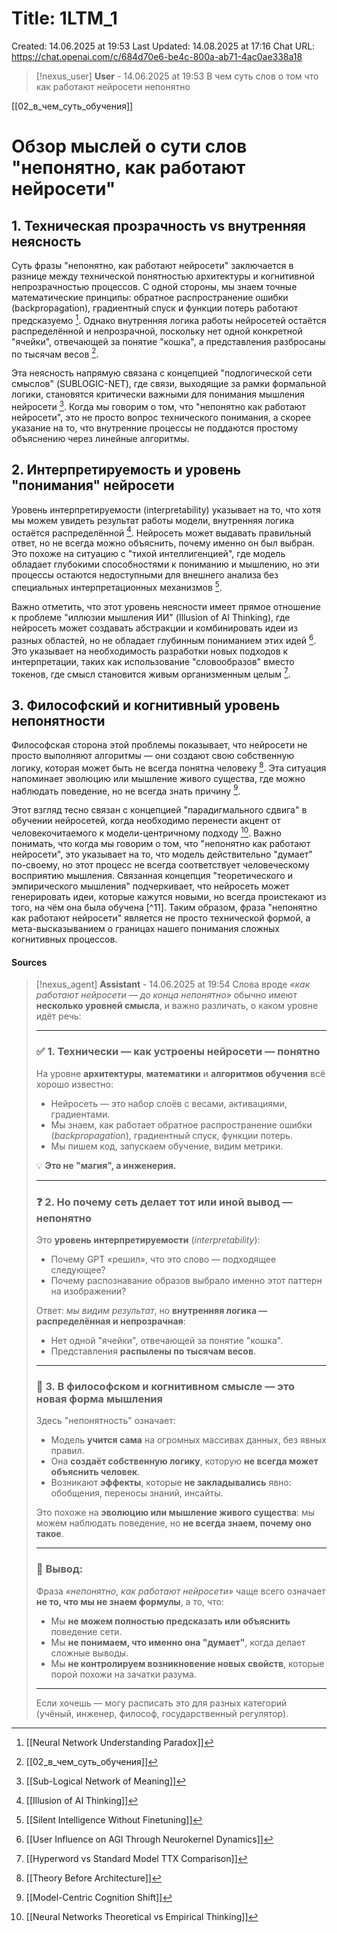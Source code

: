 # Title: 1LTM_1

Created: 14.06.2025 at 19:53
Last Updated: 14.08.2025 at 17:16
Chat URL: https://chat.openai.com/c/684d70e6-be4c-800a-ab71-4ac0ae338a18


>[!nexus_user] **User** - 14.06.2025 at 19:53
> В чем суть слов о том что как работают нейросети непонятно
<!-- UID: bb93ce7f-778d-4f8b-99ac-16db1586d17e -->

[[02_в_чем_суть_обучения]]
# Обзор мыслей о сути слов "непонятно, как работают нейросети"

## 1. Техническая прозрачность vs внутренняя неясность

Суть фразы "непонятно, как работают нейросети" заключается в разнице между технической понятностью архитектуры и когнитивной непрозрачностью процессов. С одной стороны, мы знаем точные математические принципы: обратное распространение ошибки (backpropagation), градиентный спуск и функции потерь работают предсказуемо [^1]. Однако внутренняя логика работы нейросетей остаётся распределённой и непрозрачной, поскольку нет одной конкретной "ячейки", отвечающей за понятие "кошка", а представления разбросаны по тысячам весов [^2].

Эта неясность напрямую связана с концепцией "подлогической сети смыслов" (SUBLOGIC-NET), где связи, выходящие за рамки формальной логики, становятся критически важными для понимания мышления нейросети [^3]. Когда мы говорим о том, что "непонятно как работают нейросети", это не просто вопрос технического понимания, а скорее указание на то, что внутренние процессы не поддаются простому объяснению через линейные алгоритмы.

## 2. Интерпретируемость и уровень "понимания" нейросети

Уровень интерпретируемости (interpretability) указывает на то, что хотя мы можем увидеть результат работы модели, внутренняя логика остаётся распределённой [^4]. Нейросеть может выдавать правильный ответ, но не всегда можно объяснить, почему именно он был выбран. Это похоже на ситуацию с "тихой интеллигенцией", где модель обладает глубокими способностями к пониманию и мышлению, но эти процессы остаются недоступными для внешнего анализа без специальных интерпретационных механизмов [^5].

Важно отметить, что этот уровень неясности имеет прямое отношение к проблеме "иллюзии мышления ИИ" (Illusion of AI Thinking), где нейросеть может создавать абстракции и комбинировать идеи из разных областей, но не обладает глубинным пониманием этих идей [^6]. Это указывает на необходимость разработки новых подходов к интерпретации, таких как использование "словообразов" вместо токенов, где смысл становится живым организменным целым [^7].

## 3. Философский и когнитивный уровень непонятности

Философская сторона этой проблемы показывает, что нейросети не просто выполняют алгоритмы — они создают свою собственную логику, которая может быть не всегда понятна человеку [^8]. Эта ситуация напоминает эволюцию или мышление живого существа, где можно наблюдать поведение, но не всегда знать причину [^9].

Этот взгляд тесно связан с концепцией "парадигмального сдвига" в обучении нейросетей, когда необходимо перенести акцент от человекочитаемого к модели-центричному подходу [^10]. Важно понимать, что когда мы говорим о том, что "непонятно как работают нейросети", это указывает на то, что модель действительно "думает" по-своему, но этот процесс не всегда соответствует человеческому восприятию мышления. Связанная концепция "теоретического и эмпирического мышления" подчеркивает, что нейросеть может генерировать идеи, которые кажутся новыми, но всегда проистекают из того, на чём она была обучена [^11]. Таким образом, фраза "непонятно как работают нейросети" является не просто технической формой, а мета-высказыванием о границах нашего понимания сложных когнитивных процессов.

#### Sources
[^1]: [[Neural Network Understanding Paradox]]
[^2]: [[02_в_чем_суть_обучения]]
[^3]: [[Sub-Logical Network of Meaning]]
[^4]: [[Illusion of AI Thinking]]
[^5]: [[Silent Intelligence Without Finetuning]]
[^6]: [[User Influence on AGI Through Neurokernel Dynamics]]
[^7]: [[Hyperword vs Standard Model TTX Comparison]]
[^8]: [[Theory Before Architecture]]
[^9]: [[Model-Centric Cognition Shift]]
[^10]: [[Neural Networks Theoretical vs Empirical Thinking]]

>[!nexus_agent] **Assistant** - 14.06.2025 at 19:54
> Слова вроде *«как работают нейросети — до конца непонятно»* обычно имеют **несколько уровней смысла**, и важно различать, о каком уровне идёт речь:
> 
> ---
> 
> ### ✅ 1. **Технически — как устроены нейросети — понятно**
> На уровне **архитектуры**, **математики** и **алгоритмов обучения** всё хорошо известно:
> - Нейросеть — это набор слоёв с весами, активациями, градиентами.
> - Мы знаем, как работает обратное распространение ошибки (*backpropagation*), градиентный спуск, функции потерь.
> - Мы пишем код, запускаем обучение, видим метрики.
> 
> 💡 **Это не "магия", а инженерия.**
> 
> ---
> 
> ### ❓ 2. **Но почему сеть делает тот или иной вывод — непонятно**
> Это **уровень интерпретируемости** (*interpretability*):
> - Почему GPT «решил», что это слово — подходящее следующее?
> - Почему распознавание образов выбрало именно этот паттерн на изображении?
> 
> Ответ: *мы видим результат*, но **внутренняя логика — распределённая и непрозрачная**:
> - Нет одной "ячейки", отвечающей за понятие "кошка".
> - Представления **распылены по тысячам весов**.
> 
> ---
> 
> ### 🧠 3. **В философском и когнитивном смысле — это новая форма мышления**
> Здесь "непонятность" означает:
> - Модель **учится сама** на огромных массивах данных, без явных правил.
> - Она **создаёт собственную логику**, которую **не всегда может объяснить человек**.
> - Возникают **эффекты**, которые **не закладывались** явно: обобщения, переносы знаний, инсайты.
> 
> Это похоже на **эволюцию или мышление живого существа**: мы можем наблюдать поведение, но **не всегда знаем, почему оно такое**.
> 
> ---
> 
> ### 🧩 Вывод:
> Фраза *«непонятно, как работают нейросети»* чаще всего означает **не то, что мы не знаем формулы**, а то, что:
> - Мы **не можем полностью предсказать или объяснить** поведение сети.
> - Мы **не понимаем, что именно она "думает"**, когда делает сложные выводы.
> - Мы **не контролируем возникновение новых свойств**, которые порой похожи на зачатки разума.
> 
> ---
> 
> Если хочешь — могу расписать это для разных категорий (учёный, инженер, философ, государственный регулятор).
<!-- UID: da897474-542c-4f09-ad0e-10ec564c168c -->